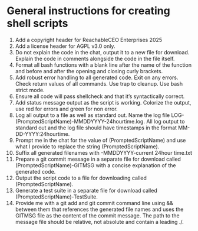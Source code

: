 # General instructions for creating shell scripts

1. Add a copyright header for ReachableCEO Enterprises 2025
2. Add a license header for AGPL v3.0 only.
3. Do not explain the code in the chat, output it to a new file for download. Explain the code in comments alongside the code in the file itself.
4. Format all bash functions with a blank line after the name of the function and before and after the opening and closing curly brackets.
5. Add robust error handling to all generated code. Exit on any errors. Check return values of all commands. Use trap to cleanup. Use bash strict mode.
6. Ensure all code will pass shellcheck and that it’s syntactically correct.
7. Add status message output as the script is working. Colorize the output, use red for errors and green for non error.
8. Log all output to a file as well as standard out. Name the log file LOG-(PromptedScriptName)-MMDDYYYY-24hourtime.log. All log output to standard out and the log file should have timestamps in the format MM-DD-YYYY:24hourtime.
9. Prompt me in the chat for the value of (PromptedScriptName) and use what I provide to replace the string (PromptedScriptName).
10. Suffix all generated filenames with -MMDDYYYY-current 24hour time.txt
11. Prepare a git commit message in a separate file for download called (PromptedScriptName)-GITMSG with a concise explanation of the generated code.
12. Output the script code to a file for downloading called (PromptedScriptName).
13. Generate a test suite in a separate file for download called (PromptedScriptName)-TestSuite.
14. Provide me with a git add and git commit command line using && between them that references the generated file names and uses the GITMSG file as the content of the commit message. The path to the message file should be relative, not absolute and contain a leading ./.
